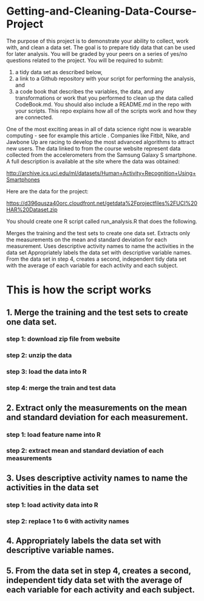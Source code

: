 # Getting-and-Cleaning-Data-Course-Project

The purpose of this project is to demonstrate your ability to collect, work with, and clean a data set. The goal is to prepare tidy data that can be used for later analysis. You will be graded by your peers on a series of yes/no questions related to the project. You will be required to submit: 
1) a tidy data set as described below, 
2) a link to a Github repository with your script for performing the analysis, and 
3) a code book that describes the variables, the data, and any transformations or work that you performed to clean up the data called CodeBook.md. 
You should also include a README.md in the repo with your scripts. This repo explains how all of the scripts work and how they are connected.

One of the most exciting areas in all of data science right now is wearable computing - see for example this article . Companies like Fitbit, Nike, and Jawbone Up are racing to develop the most advanced algorithms to attract new users. The data linked to from the course website represent data collected from the accelerometers from the Samsung Galaxy S smartphone. A full description is available at the site where the data was obtained:

http://archive.ics.uci.edu/ml/datasets/Human+Activity+Recognition+Using+Smartphones

Here are the data for the project:

https://d396qusza40orc.cloudfront.net/getdata%2Fprojectfiles%2FUCI%20HAR%20Dataset.zip

You should create one R script called run_analysis.R that does the following.

Merges the training and the test sets to create one data set.
Extracts only the measurements on the mean and standard deviation for each measurement.
Uses descriptive activity names to name the activities in the data set
Appropriately labels the data set with descriptive variable names.
From the data set in step 4, creates a second, independent tidy data set with the average of each variable for each activity and each subject.

# This is how the script works

## 1. Merge the training and the test sets to create one data set.

### step 1: download zip file from website

### step 2: unzip the data

### step 3: load the data into R

### step 4: merge the train and test data


## 2. Extract only the measurements on the mean and standard deviation for each measurement. 

### step 1: load feature name into R

### step 2:  extract mean and standard deviation of each measurements

## 3. Uses descriptive activity names to name the activities in the data set

### step 1: load activity data into R

### step 2: replace 1 to 6 with activity names

## 4. Appropriately labels the data set with descriptive variable names.

## 5. From the data set in step 4, creates a second, independent tidy data set with the average of each variable for each activity and each subject.
